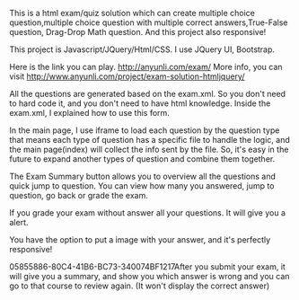 This is a html exam/quiz solution which can create multiple choice question,multiple choice question with multiple correct answers,True-False question, Drag-Drop Math question. And this project also responsive!

This project is Javascript/JQuery/Html/CSS.  I use JQuery UI, Bootstrap.

Here is the link you can play. http://anyunli.com/exam/
More info, you can visit http://www.anyunli.com/project/exam-solution-htmljquery/ 

All the questions are generated based on the exam.xml. So you don't need to hard code it, and you don't need to have html knowledge. Inside the exam.xml, I explained how to use this form.

In the main page, I use iframe to load each question by the question type that means each type of question has a specific file to handle the logic, and the main page(index) will collect the info sent by the file.  So, it's easy in the future to expand another types of question and combine them together.

The Exam Summary button allows you to overview all the questions and quick jump to question.  You can view how many you answered, jump to question, go back or grade the exam.

If you grade your exam without answer all your questions. It will give you a alert.

You have the option to put a image with your answer, and it's perfectly responsive!







05855886-80C4-41B6-BC73-340074BF1217After you submit your exam, it will give you a summary, and show you which answer is wrong and you can go to that course to review again. (It won't display the correct answer)
